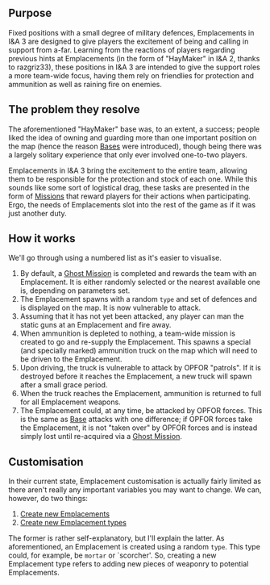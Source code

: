 ## Purpose

Fixed positions with a small degree of military defences, Emplacements in I&A 3 are designed to give players the excitement of being and calling in support from a-far. Learning from the reactions of players regarding previous hints at Emplacements (in the form of "HayMaker" in I&A 2, thanks to razgriz33), these positions in I&A 3 are intended to give the support roles a more team-wide focus, having them rely on friendlies for protection and ammunition as well as raining fire on enemies.

## The problem they resolve

The aforementioned "HayMaker" base was, to an extent, a success; people liked the idea of owning and guarding more than one important position on the map (hence the reason [Bases](/Bases/Overview) were introduced), though being there was a largely solitary experience that only ever involved one-to-two players.

Emplacements in I&A 3 bring the excitement to the entire team, allowing them to be responsible for the protection and stock of each one. While this sounds like some sort of logistical drag, these tasks are presented in the form of [Missions](/Missions/Overview) that reward players for their actions when participating. Ergo, the needs of Emplacements slot into the rest of the game as if it was just another duty.

## How it works

We'll go through using a numbered list as it's easier to visualise.

1. By default, a [Ghost Mission](/Missions/Mission_Types/Ghost_Missions) is completed and rewards the team with an Emplacement. It is either randomly selected or the nearest available one is, depending on parameters set.
2. The Emplacement spawns with a random `type` and set of defences and is displayed on the map. It is now vulnerable to attack.
3. Assuming that it has not yet been attacked, any player can man the static guns at an Emplacement and fire away.
4. When ammunition is depleted to nothing, a team-wide mission is created to go and re-supply the Emplacement. This spawns a special (and specially marked) ammunition truck on the map which will need to be driven to the Emplacement.
5. Upon driving, the truck is vulnerable to attack by OPFOR "patrols". If it is destroyed before it reaches the Emplacement, a new truck will spawn after a small grace period.
6. When the truck reaches the Emplacement, ammunition is returned to full for all Emplacement weapons.
7. The Emplacement could, at any time, be attacked by OPFOR forces. This is the same as [Base](/Bases/Overview) attacks with one difference; if OPFOR forces take the Emplacement, it is not "taken over" by OPFOR forces and is instead simply lost until re-acquired via a [Ghost Mission](/Missions/Mission_Types/Ghost_Missions).

## Customisation

In their current state, Emplacement customisation is actually fairly limited as there aren't really any important variables you may want to change. We can, however, do two things:

1. [Create new Emplacements](/Emplacements/Creating_an_Emplacement)
2. [Create new Emplacement types](/Emplacements/Adding_an_Emplacement_type)
 
The former is rather self-explanatory, but I'll explain the latter. As aforementioned, an Emplacement is created using a random `type`. This type could, for example, be `mortar` or `scorcher'. So, creating a new Emplacement type refers to adding new pieces of weaponry to potential Emplacements.
